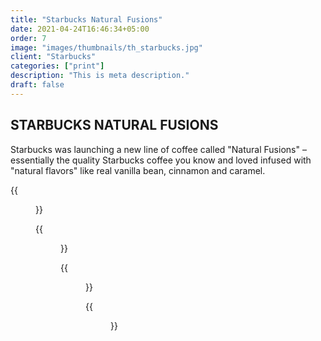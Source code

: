 ```yaml
---
title: "Starbucks Natural Fusions"
date: 2021-04-24T16:46:34+05:00
order: 7
image: "images/thumbnails/th_starbucks.jpg"
client: "Starbucks"
categories: ["print"]
description: "This is meta description."
draft: false
---
```


## STARBUCKS NATURAL FUSIONS

Starbucks was launching a new line of coffee called "Natural Fusions" – essentially the quality Starbucks coffee you know and loved infused with "natural flavors" like real vanilla bean, cinnamon and caramel.

{{<figure src="/images/portfolio/starbucks/Starbucks2.jpg">}}

{{<figure src="/images/portfolio/starbucks/Starbucks1.jpg">}}

{{<figure src="/images/portfolio/starbucks/Starbucks3.jpg">}}

{{<figure src="/images/portfolio/starbucks/Starbucks4.jpg">}}

